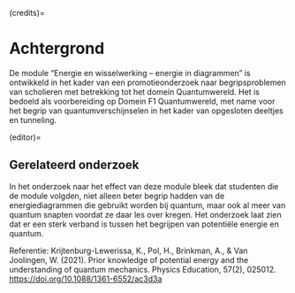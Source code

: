 (credits)=
# Achtergrond

De module “Energie en wisselwerking – energie in diagrammen” is ontwikkeld in het kader van een promotieonderzoek naar begripsproblemen van scholieren met betrekking tot het domein Quantumwereld. Het is bedoeld als voorbereiding op Domein F1 Quantumwereld, met name voor het begrip van quantumverschijnselen in het kader van opgesloten deeltjes en tunneling.

(editor)=
## Gerelateerd onderzoek
In het onderzoek naar het effect van deze module bleek dat studenten die de module volgden, niet alleen beter begrip hadden van de energiediagrammen die gebruikt worden bij quantum, maar ook al meer van quantum snapten voordat ze daar les over kregen. Het onderzoek laat zien dat er een sterk verband is tussen het begrijpen van potentiële energie en quantum.

Referentie:
Krijtenburg-Lewerissa, K., Pol, H., Brinkman, A., & Van Joolingen, W. (2021). Prior knowledge of potential energy and the understanding of quantum mechanics. Physics Education, 57(2), 025012. https://doi.org/10.1088/1361-6552/ac3d3a


